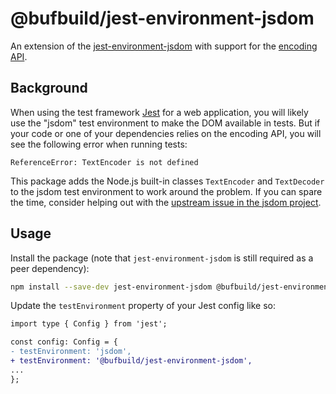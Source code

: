 # @bufbuild/jest-environment-jsdom

An extension of the [jest-environment-jsdom](https://www.npmjs.com/package/jest-environment-jsdom) with support for
the [encoding API](https://developer.mozilla.org/en-US/docs/Web/API/Encoding_API).

## Background

When using the test framework [Jest](https://jestjs.io/) for a web application, you will likely use the "jsdom" test
environment to make the DOM available in tests. But if your code or one of your dependencies relies on the encoding API,
you will see the following error when running tests:

```
ReferenceError: TextEncoder is not defined
```

This package adds the Node.js built-in classes `TextEncoder` and `TextDecoder` to the jsdom test environment to work
around the problem. If you can spare the time, consider helping out with the
[upstream issue in the jsdom project](https://github.com/jsdom/jsdom/issues/2524).

## Usage

Install the package (note that `jest-environment-jsdom` is still required as a peer dependency):

```bash
npm install --save-dev jest-environment-jsdom @bufbuild/jest-environment-jsdom
```

Update the `testEnvironment` property of your Jest config like so:

```diff
import type { Config } from 'jest';

const config: Config = {
- testEnvironment: 'jsdom',
+ testEnvironment: '@bufbuild/jest-environment-jsdom',
...
};
```
